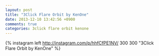 ```yaml
---
layout: post
title: "3Click Flare Orbit by KenOne"
date: 2013-12-10 13:42:56 +0900
comments: true
categories: 3click flare orbit kenone
---
```


{% instagram left http://instagram.com/p/hhfCfPE1NV/ 300 300 "3Click Flare Orbit by KenOne" %}
